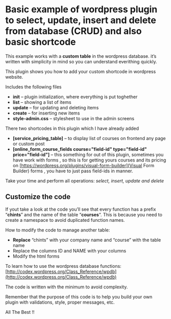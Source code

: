 # Basic example of wordpress plugin to select, update, insert and delete from database (CRUD) and also basic shortcode

This example works with a **custom table** in the wordpress database. it’s  written with simplicity in mind so you can understand everithing quickly.

This plugin shows you how to add your custom shortcode in wordpress website.

Includes the following files

*   **init** – plugin initialization, where everything is put toghether
*   **list** – showing a list of items
*   **update** – for updating and deleting items
*   **create** – for inserting new items
*   **style-admin.css** – stylesheet to use in the admin screens

There two shortcodes in this plugin which I have already added

* **[service_pricing_table]** – to display list of courses on frontend any page or custom post
* **[online_form_course_fields course="field-id" type="field-id" price="field-id"]** – this something for out of this plugin, sometimes you have work with forms , so this is for getting yours courses and its pricing on [https://wordpress.org/plugins/visual-form-builder](Visual Form Builder) forms , you have to just pass field-ids in manner.

Take your time and perform all operations: _select, insert, update and delete_

## Customize the code

If yout take a look at the code you’ll see that every function has a prefix “**chints**” and the name of the table “**courses**“. This is because you need to create a namespace to avoid duplicated function names.

How to modify the code to manage another table:

*   **Replace** “chints” with your company name and “course” with the table name
*   Replace the columns ID and NAME with your columns
*   Modify the html forms

To learn how to use the wordpress database functions: [http://codex.wordpress.org/Class_Reference/wpdb](http://codex.wordpress.org/Class_Reference/wpdb)

The code is written with the minimum to avoid complexity.

Remember that the purpose of this code is to help you build your own plugin with validations, style, proper messages, etc.

All The Best !!
